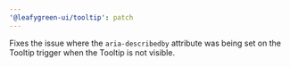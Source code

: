 ```yaml
---
'@leafygreen-ui/tooltip': patch
---
```


Fixes the issue where the `aria-describedby` attribute was being set on the Tooltip trigger when the Tooltip is not visible.
